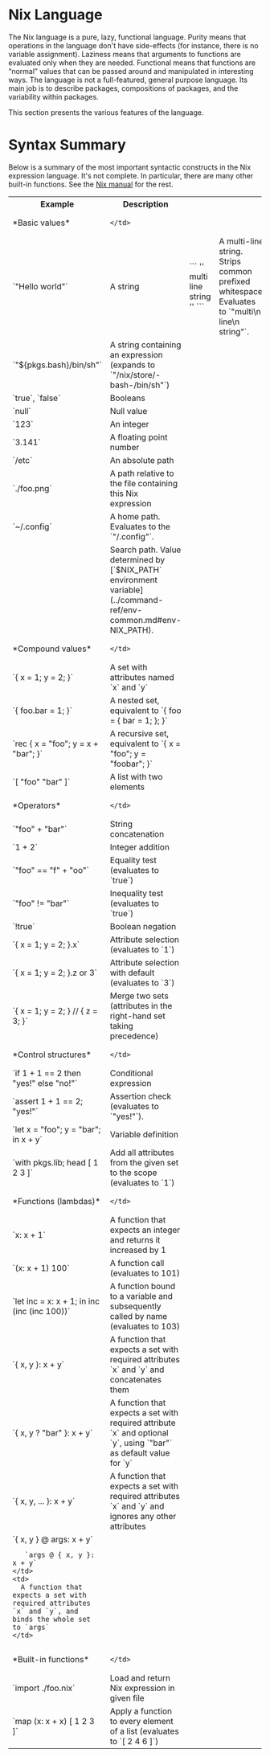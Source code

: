 # Nix Language

The Nix language is a pure, lazy, functional language. Purity
means that operations in the language don't have side-effects (for
instance, there is no variable assignment). Laziness means that
arguments to functions are evaluated only when they are needed.
Functional means that functions are “normal” values that can be passed
around and manipulated in interesting ways. The language is not a
full-featured, general purpose language. Its main job is to describe
packages, compositions of packages, and the variability within packages.

This section presents the various features of the language.

# Syntax Summary

Below is a summary of the most important syntactic constructs in the Nix
expression language. It's not complete. In particular, there are many
other built-in functions. See the [Nix
manual](https://nixos.org/nix/manual/#chap-writing-nix-expressions) for
the rest.

<table>
  <tr>
    <th>
       Example
    </th>
    <th>
      Description
    </th>
  </tr>
  <tr>
    <td>
       *Basic values*
    </td>
    <td>

    </td>
  </tr>
  <tr>
    <td>
       `"Hello world"`
    </td>
    <td>
      A string
    </td>
    <td>
       ```
        ''
          multi
           line
            string
        ''
       ```
    </td>
    <td>
      A multi-line string. Strips common prefixed whitespace. Evaluates to `"multi\n line\n  string"`.
    </td>
  </tr>
  <tr>
    <td>
       `"${pkgs.bash}/bin/sh"`
    </td>
    <td>
      A string containing an expression (expands to `"/nix/store/<hash>-bash-<version>/bin/sh"`)
    </td>
  </tr>
  <tr>
    <td>
       `true`, `false`
    </td>
    <td>
      Booleans
    </td>
  </tr>
  <tr>
    <td>
       `null`
    </td>
    <td>
      Null value
    </td>
  </tr>
  <tr>
    <td>
       `123`
    </td>
    <td>
      An integer
    </td>
  </tr>
  <tr>
    <td>
       `3.141`
    </td>
    <td>
      A floating point number
    </td>
  </tr>
  <tr>
    <td>
       `/etc`
    </td>
    <td>
      An absolute path
    </td>
  </tr>
  <tr>
    <td>
       `./foo.png`
    </td>
    <td>
      A path relative to the file containing this Nix expression
    </td>
  </tr>
  <tr>
    <td>
       `~/.config`
    </td>
    <td>
      A home path. Evaluates to the `"<user's home directory>/.config"`.
    </td>
  </tr>
  <tr>
    <td>
       <nixpkgs>
    </td>
    <td>
      Search path. Value determined by [`$NIX_PATH` environment variable](../command-ref/env-common.md#env-NIX_PATH).
    </td>
  </tr>
  <tr>
    <td>
       *Compound values*
    </td>
    <td>

    </td>
  </tr>
  <tr>
    <td>
       `{ x = 1; y = 2; }`
    </td>
    <td>
      A set with attributes named `x` and `y`
    </td>
  </tr>
  <tr>
    <td>
       `{ foo.bar = 1; }`
    </td>
    <td>
      A nested set, equivalent to `{ foo = { bar = 1; }; }`
    </td>
  </tr>
  <tr>
    <td>
       `rec { x = "foo"; y = x + "bar"; }`
    </td>
    <td>
      A recursive set, equivalent to `{ x = "foo"; y = "foobar"; }`
    </td>
  </tr>
  <tr>
    <td>
       `[ "foo" "bar" ]`
    </td>
    <td>
      A list with two elements
    </td>
  </tr>
  <tr>
    <td>
       *Operators*
    </td>
    <td>

    </td>
  </tr>
  <tr>
    <td>
       `"foo" + "bar"`
    </td>
    <td>
      String concatenation
    </td>
  </tr>
  <tr>
    <td>
       `1 + 2`
    </td>
    <td>
      Integer addition
    </td>
  </tr>
  <tr>
    <td>
       `"foo" == "f" + "oo"`
    </td>
    <td>
      Equality test (evaluates to `true`)
    </td>
  </tr>
  <tr>
    <td>
       `"foo" != "bar"`
    </td>
    <td>
      Inequality test (evaluates to `true`)
    </td>
  </tr>
  <tr>
    <td>
       `!true`
    </td>
    <td>
      Boolean negation
    </td>
  </tr>
  <tr>
    <td>
       `{ x = 1; y = 2; }.x`
    </td>
    <td>
      Attribute selection (evaluates to `1`)
    </td>
  </tr>
  <tr>
    <td>
       `{ x = 1; y = 2; }.z or 3`
    </td>
    <td>
      Attribute selection with default (evaluates to `3`)
    </td>
  </tr>
  <tr>
    <td>
       `{ x = 1; y = 2; } // { z = 3; }`
    </td>
    <td>
      Merge two sets (attributes in the right-hand set taking precedence)
    </td>
  </tr>
  <tr>
    <td>
       *Control structures*
    </td>
    <td>

    </td>
  </tr>
  <tr>
    <td>
       `if 1 + 1 == 2 then "yes!" else "no!"`
    </td>
    <td>
      Conditional expression
    </td>
  </tr>
  <tr>
    <td>
       `assert 1 + 1 == 2; "yes!"`
    </td>
    <td>
      Assertion check (evaluates to `"yes!"`).
    </td>
  </tr>
  <tr>
    <td>
       `let x = "foo"; y = "bar"; in x + y`
    </td>
    <td>
      Variable definition
    </td>
  </tr>
  <tr>
    <td>
       `with pkgs.lib; head [ 1 2 3 ]`
    </td>
    <td>
      Add all attributes from the given set to the scope (evaluates to `1`)
    </td>
  </tr>
  <tr>
    <td>
       *Functions (lambdas)*
    </td>
    <td>

    </td>
  </tr>
  <tr>
    <td>
       `x: x + 1`
    </td>
    <td>
      A function that expects an integer and returns it increased by 1
    </td>
  </tr>
  <tr>
    <td>
       `(x: x + 1) 100`
    </td>
    <td>
      A function call (evaluates to 101)
    </td>
  </tr>
  <tr>
    <td>
       `let inc = x: x + 1; in inc (inc (inc 100))`
    </td>
    <td>
      A function bound to a variable and subsequently called by name (evaluates to 103)
    </td>
  </tr>
  <tr>
    <td>
       `{ x, y }: x + y`
    </td>
    <td>
      A function that expects a set with required attributes `x` and `y` and concatenates them
    </td>
  </tr>
  <tr>
    <td>
       `{ x, y ? "bar" }: x + y`
    </td>
    <td>
      A function that expects a set with required attribute `x` and optional `y`, using `"bar"` as default value for `y`
    </td>
  </tr>
  <tr>
    <td>
       `{ x, y, ... }: x + y`
    </td>
    <td>
      A function that expects a set with required attributes `x` and `y` and ignores any other attributes
    </td>
  </tr>
  <tr>
    <td>
       `{ x, y } @ args: x + y`

       `args @ { x, y }: x + y`
    </td>
    <td>
      A function that expects a set with required attributes `x` and `y`, and binds the whole set to `args`
    </td>
  </tr>
  <tr>
    <td>
       *Built-in functions*
    </td>
    <td>

    </td>
  </tr>
  <tr>
    <td>
       `import ./foo.nix`
    </td>
    <td>
      Load and return Nix expression in given file
    </td>
  </tr>
  <tr>
    <td>
       `map (x: x + x) [ 1 2 3 ]`
    </td>
    <td>
      Apply a function to every element of a list (evaluates to `[ 2 4 6 ]`)
    </td>
  </tr>
</table>
